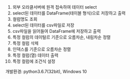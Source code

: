 1. 외부 오라클서버에 원격 접속하여 데이터 select
2. select된 데이터를 DataFrame(테이블 형식)으로 저장하고 출력
3. 컬럼명도 조회
4. select된 데이터를 csv파일로 저장
5. csv파일을 읽어들여 DataFrame에 저장하고 출력
6. 특정 컬럼의 데이털르 기준으로 오름차순, 내림차순 정렬
7. 특정 컬럼 삭제
8. 인덱스를 기준으로 오름차순 정렬
9. 특정 컬럼(열) 데이터 출력
10. 특정 컬럼에 조건식 설정

개발환경: python3.6.7(32bit), Windows 10
